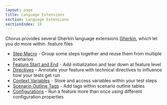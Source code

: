 ```yaml
---
layout: page
title: Language Extensions
section: Language Extensions
sectionIndex: 10
---
```


Chorus provides several Gherkin language extensions [Gherkin](https://github.com/cucumber/cucumber/wiki/Gherkin), which let you do more within .feature files

* [Step Macro](/pages/GherkinExtensions/StepMacro) - Group some steps together and reuse them from multiple scenarios
* [Feature Start and End](/pages/GherkinExtensions/FeatureStartAndEnd) - Add initialization and tear down at feature level
* [Directives](/pages/GherkinExtensions/Directives) - Annotate your feature with technical directives to influence how your tests get run
* [Context Variables](/pages/BuiltInHandlers/ChorusContext/ChorusContext) - Store and access variables within your test steps
* [Scenario Outline Tags](/pages/GherkinExtensions/ScenarioOutlineTags) - Add tags within scenario outline tables
* [Configurations](/pages/GherkinExtensions/Configurations) - Run a feature more than once using different configuration properties


